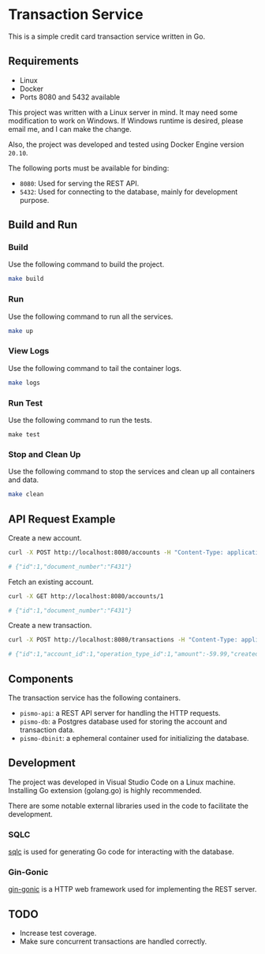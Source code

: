 # Transaction Service

This is a simple credit card transaction service written in Go.

## Requirements
- Linux
- Docker
- Ports 8080 and 5432 available

This project was written with a Linux server in mind. It may need some modification to work on Windows. If Windows runtime is desired, please email me, and I can make the change.

Also, the project was developed and tested using Docker Engine version `20.10`.

The following ports must be available for binding:
- `8080`: Used for serving the REST API.
- `5432`: Used for connecting to the database, mainly for development purpose.

## Build and Run

### Build
Use the following command to build the project.

```bash
make build
```

### Run
Use the following command to run all the services.

```bash
make up
```

### View Logs
Use the following command to tail the container logs.

```bash
make logs
```

### Run Test
Use the following command to run the tests.

```
make test
```

### Stop and Clean Up
Use the following command to stop the services and clean up all containers and data.

```bash
make clean
```

## API Request Example
Create a new account.

```bash
curl -X POST http://localhost:8080/accounts -H "Content-Type: application/json" --data '{"document_number": "F431"}'

# {"id":1,"document_number":"F431"}
```

Fetch an existing account.

```bash
curl -X GET http://localhost:8080/accounts/1

# {"id":1,"document_number":"F431"}
```

Create a new transaction.

```bash
curl -X POST http://localhost:8080/transactions -H "Content-Type: application/json" --data '{"account_id": 1, "operation_type_id": 1, "amount": -59.99}'

# {"id":1,"account_id":1,"operation_type_id":1,"amount":-59.99,"created_at":"2022-12-22T19:27:05Z"}
```

## Components

The transaction service has the following containers.

- `pismo-api`: a REST API server for handling the HTTP requests.
- `pismo-db`: a Postgres database used for storing the account and transaction data.
- `pismo-dbinit`: a ephemeral container used for initializing the database.

## Development
The project was developed in Visual Studio Code on a Linux machine. Installing Go extension (golang.go) is highly recommended.

There are some notable external libraries used in the code to facilitate the development.

### SQLC
[sqlc](https://docs.sqlc.dev/en/stable/index.html#) is used for generating Go code for interacting with the database.

### Gin-Gonic
[gin-gonic](https://gin-gonic.com/docs/introduction/) is a HTTP web framework used for implementing the REST server.

## TODO
- Increase test coverage.
- Make sure concurrent transactions are handled correctly.
